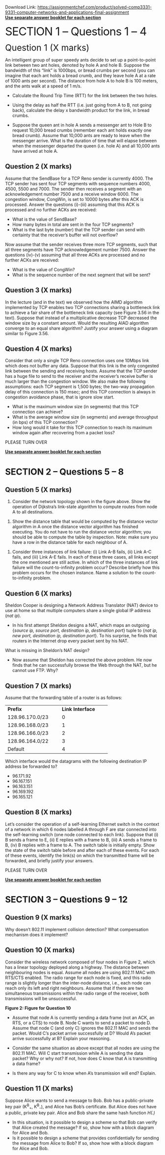 Download Link: https://assignmentchef.com/product/solved-comp3331-9331-computer-networks-and-applications-final-assignment
<br>
<strong><u>Use separate answer booklet for each section</u></strong>

<span style="font-size: 2.61792em; letter-spacing: -1px; font-family: -apple-system, BlinkMacSystemFont, 'Segoe UI', Roboto, Oxygen-Sans, Ubuntu, Cantarell, 'Helvetica Neue', sans-serif;">SECTION 1  – Questions 1 – 4</span>

<span style="font-size: 2em; font-family: -apple-system, BlinkMacSystemFont, 'Segoe UI', Roboto, Oxygen-Sans, Ubuntu, Cantarell, 'Helvetica Neue', sans-serif;">Question 1 (X marks)</span>




An intelligent group of super speedy ants decide to set up a point-to-point link between two ant holes, denoted by hole A and hole B. Suppose the bandwidth of this “link” is 1000bps, or bread crumbs per second (you can imagine that each ant holds a bread crumb, and they leave hole A at a rate of 1000 ants per second). The distance from hole A to hole B is 100 meters, and the ants walk at a speed of 1 m/s.




<ul>

 <li>Calculate the Round Trip Time (RTT) for the link between the two holes.</li>

</ul>




<ul>

 <li>Using the delay as half the RTT (i.e. just going from A to B, not going back), calculate the delay x bandwidth product for the link, in bread crumbs.</li>

</ul>




<ul>

 <li>Suppose the queen ant in hole A sends a messenger ant to Hole B to request 10,000 bread crumbs (remember each ant holds exactly one bread crumb). Assume that 10,000 ants are ready to leave when the messenger arrive. What is the duration of time that will elapse between when the messenger departed the queen (i.e. hole A) and all 10,000 ants have arrived at hole A.</li>

</ul>







<h2>Question 2 (X marks)</h2>




Assume that the SendBase for a TCP Reno sender is currently 4000. The TCP sender has sent four TCP segments with sequence numbers 4000, 4500, 5500 and 7000. The sender then receives a segment with an acknowledgement number 7500 and a receive window 6000. The congestion window, CongWin, is set to 10000 bytes after this ACK is processed. Answer the questions (i)-(iii) assuming that this ACK is processed and no further ACKs are received:




<ul>

 <li>What is the value of SendBase?</li>

 <li>How many bytes in total are sent in the four TCP segments?</li>

 <li>What is the last byte (number) that the TCP sender can send with certainty that the receiver’s buffer will not overflow?</li>

</ul>




Now assume that the sender receives three more TCP segments, such that all three segments have TCP acknowledgement number 7500. Answer the questions (iv)-(v) assuming that all three ACKs are processed and no further ACKs are received:




<ul>

 <li>What is the value of CongWin?</li>

 <li>What is the sequence number of the next segment that will be sent?</li>

</ul>

<strong> </strong>

<strong> </strong>

<h2>Question 3 (X marks)</h2>

<strong> </strong>

In the lecture (and in the text) we observed how the AIMD algorithm implemented by TCP enables two TCP connections sharing a bottleneck link to achieve a fair share of the bottleneck link capacity (see Figure 3.56 in the text). Suppose that instead of a multiplicative decrease TCP decreased the window size by a constant amount. Would the resulting AIAD algorithm converge to an equal share algorithm? Justify your answer using a diagram similar to Figure 3.56.




<strong> </strong>

<h2>Question 4 (X marks)</h2>

<strong> </strong>

Consider that only a single TCP Reno connection uses one 10Mbps link which does not buffer any data. Suppose that this link is the only congested link between the sending and receiving hosts. Assume that the TCP sender has a huge file to send to the receiver and the receiver’s receive buffer is much larger than the congestion window. We also make the following assumptions: each TCP segment is 1,500 bytes; the two-way propagation delay of this connection is 150 msec; and this TCP connection is always in congestion avoidance phase, that is ignore slow start.

<ul>

 <li>What is the maximum window size (in segments) that this TCP connection can achieve?</li>

 <li>What is the average window size (in segments) and average throughput (in bps) of this TCP connection?</li>

 <li>How long would it take for this TCP connection to reach its maximum window again after recovering from a packet loss?</li>

</ul>

PLEASE TURN OVER

<strong><u>Use separate answer booklet for each section</u> </strong>




<h1>SECTION 2  – Questions 5 – 8</h1>

<strong> </strong>

<strong> </strong>

<h2>Question 5 (X marks)</h2>

<strong> </strong>




<ol>

 <li>Consider the network topology shown in the figure above. Show the operation of Dijkstra’s link-state algorithm to compute routes from node A to all destinations.</li>

</ol>




<ol>

 <li>Show the distance table that would be computed by the distance vector algorithm in A once the distance vector algorithm has finished executing. You do not have to run the distance vector algorithm; you should be able to compute the table by inspection. Note: make sure you have a row in the distance table for each neighbour of A.</li>

</ol>




<ol>

 <li>Consider three instances of link failure: (i) Link A-B fails, (ii) Link A-C fails, and (iii) Link A-E fails. In each of these three cases, all links except the one mentioned are still active. In which of the three instances of link failure will the count-to-infinity problem occur? Describe briefly how this problem occurs for the chosen instance. Name a solution to the count-to-infinity problem.</li>

</ol>

<strong> </strong>

<strong> </strong>

<h2>Question 6 (X marks)</h2>




Sheldon Cooper is designing a Network Address Translator (NAT) device to use at home so that multiple computers share a single global IP address (<em>nat ip</em>).




<ul>

 <li>In his first attempt Sheldon designs a NAT, which maps an outgoing {<em>source ip, source port, destination ip, destination port</em>} tuple to {<em>nat ip, new port, destination ip, destination port</em>}. To his surprise, he finds that routers in the Internet drop every packet sent by his NAT.</li>

</ul>

What is missing in Sheldon’s NAT design?

<strong> </strong>

<ul>

 <li>Now assume that Sheldon has corrected the above problem. He now finds that he can successfully browse the Web through the NAT, but he cannot use FTP. Why?</li>

</ul>




<strong> </strong>

<h2>Question 7 (X marks)</h2>




Assume that the forwarding table of a router is as follows:




<table width="302">

 <tbody>

  <tr>

   <td width="161"><strong>Prefix </strong></td>

   <td width="141"><strong>Link Interface </strong></td>

  </tr>

  <tr>

   <td width="161">128.96.170.0/23</td>

   <td width="141">0</td>

  </tr>

  <tr>

   <td width="161">128.96.168.0/23</td>

   <td width="141">1</td>

  </tr>

  <tr>

   <td width="161">128.96.166.0/23</td>

   <td width="141">2</td>

  </tr>

  <tr>

   <td width="161">128.96.164.0/22</td>

   <td width="141">3</td>

  </tr>

  <tr>

   <td width="161">Default</td>

   <td width="141">4</td>

  </tr>

 </tbody>

</table>







Which interface would the datagrams with the following destination IP address be forwarded to?




<ul>

 <li>96.171.92</li>

 <li>96.167.151</li>

 <li>96.163.151</li>

 <li>96.169.192</li>

 <li>96.165.121</li>

</ul>

<strong> </strong>

<strong> </strong>

<h2>Question 8 (X marks)</h2>




Let’s consider the operation of a self-learning Ethernet switch in the context of a network in which 6 nodes labelled A through F are star connected into the self-learning switch (one node connected to each link). Suppose that (i) B sends a frame to E, (ii) E replies with a frame to B, (iii) A sends a frame to B, (iv) B replies with a frame to A. The switch table is initially empty. Show the state of the switch table before and after each of these events. For each of these events, identify the link(s) on which the transmitted frame will be forwarded, and briefly justify your answers.




PLEASE TURN OVER

<strong><u>Use separate answer booklet for each section</u> </strong>




<h1>SECTION 3  – Questions 9 – 12</h1>

<strong> </strong>

<strong> </strong>

<h2>Question 9 (X marks)</h2>




Why doesn’t 802.11 implement collision detection? What compensation mechanism does it implement?




<strong> </strong>

<h2>Question 10 (X marks)</h2>




Consider the wireless network composed of four nodes in Figure 2, which has a linear topology deployed along a highway. The distance between neighbouring nodes is equal. Assume all nodes are using 802.11 MAC with RTS/CTS enabled. The radio range for each node is fixed, and this radio range is slightly longer than the inter-node distance, i.e., each node can reach only its left and right neighbours. Assume that if there are two simultaneous transmissions within the radio range of the receiver, both transmissions will be unsuccessful.













<strong>Figure 2: Figure for Question 10 </strong>




<ul>

 <li>Assume that node A is currently sending a data frame (not an ACK, an RTS, or a CTS) to node B. Node C wants to send a packet to node D. Assume that node C (and only C) ignores the 802.11 MAC and sends the packet. Would C’s packet arrive successfully at D? Would A’s packet arrive successfully at B? Explain your reasoning.</li>

</ul>




<ul>

 <li>Consider the same situation as above except that all nodes are using the 802.11 MAC. Will C start transmission while A is sending the data packet? Why or why not? If not, how does C know that A is transmitting a data frame?</li>

</ul>




<ul>

 <li>Is there any way for C to know when A’s transmission will end? Explain.</li>

</ul>







<h2>Question 11 (X marks)</h2>




Suppose Alice wants to send a message to Bob. Bob has a public-private key pair (K<sup>B</sup><sub>+</sub>, K<sup>B</sup><sub>–</sub>), and Alice has Bob’s certificate. But Alice does not have a public, private key pair. Alice and Bob share the same hash function <em>H(.)</em>

<ul>

 <li>In this situation, is it possible to design a scheme so that Bob can verify that Alice created the message? If so, show how with a block diagram for Alice and Bob.</li>

 <li>Is it possible to design a scheme that provides confidentially for sending the message from Alice to Bob? If so, show how with a block diagram for Alice and Bob.</li>

</ul>


